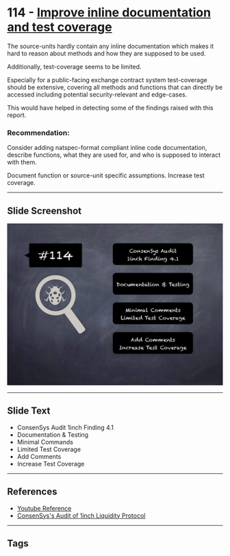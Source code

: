 
# 114 - [Improve inline documentation and test coverage](./Improve%20inline%20documentation%20and%20test%20coverage.md)

The source-units hardly contain any inline documentation which makes it hard to reason about methods and how they are supposed to be used. 

Additionally, test-coverage seems to be limited. 

Especially for a public-facing exchange contract system test-coverage should be extensive, covering all methods and functions that can directly be accessed including potential security-relevant and edge-cases. 

This would have helped in detecting some of the findings raised with this report.

### Recommendation:
Consider adding natspec-format compliant inline code documentation, describe functions, what they are used for, and who is supposed to interact with them. 

Document function or source-unit specific assumptions. Increase test coverage.
___
## Slide Screenshot
![114.png](../../images/8.%20Audit%20Findings%20201/114.png)
___
## Slide Text
- ConsenSys Audit 1inch Finding 4.1
- Documentation & Testing
- Minimal Commands
- Limited Test Coverage
- Add Comments
- Increase Test Coverage
___
## References
- [Youtube Reference](https://youtu.be/IXm6JAprhuw?t=850)
- [ConsenSys's Audit of 1inch Liquidity Protocol](https://consensys.net/diligence/audits/2020/12/1inch-liquidity-protocol/#improve-inline-documentation-and-test-coverage)
___
## Tags
